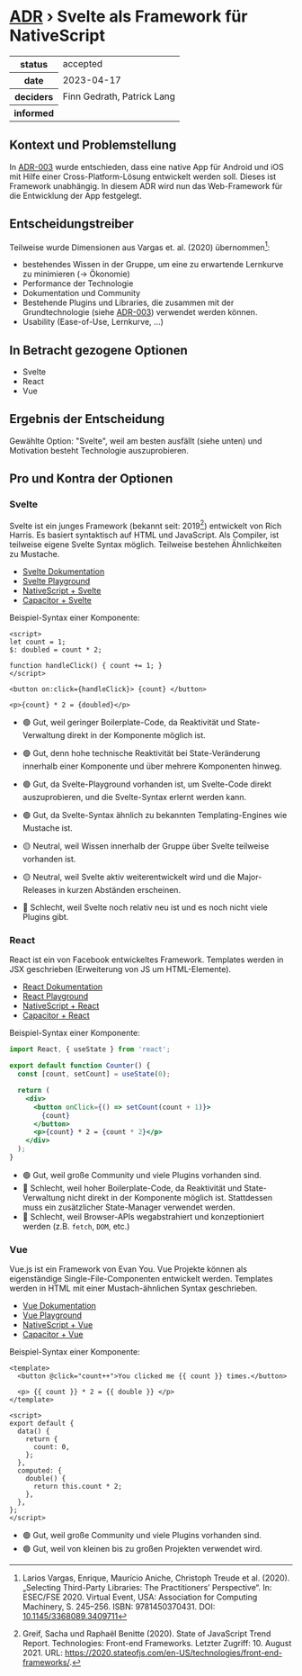 # [ADR](./README.md) › Svelte als Framework für NativeScript
<table>
<tr>
<th>status</th>
<td>accepted</td><!-- {proposed / rejected / accepted / deprecated / … / superseded by ADR-0005 <0005-example.md>} -->
</tr>
<tr>
<th>date</th>
<td>2023-04-17</td><!-- YYYY-MM-DD, when the decision was last updated -->
</tr>
<tr>
<th>deciders</th>
<td>Finn Gedrath, Patrick Lang</td><!-- list everyone involved in the decision -->
</tr>
<tr>
<th>informed</th>
<td></td><!-- list everyone who is kept up-to-date on progress; and with whom there is a one-way communication -->
</tr>
</table>


## Kontext und Problemstellung

In [ADR-003](./003-mobile-app-ground-technology.md) wurde entschieden, dass eine native App für Android und iOS mit Hilfe einer Cross-Platform-Lösung entwickelt werden soll. Dieses ist Framework unabhängig. In diesem ADR wird nun das Web-Framework für die Entwicklung der App festgelegt.

<!-- Dies ist ein optionales Element. Sie können es gerne entfernen. -->
## Entscheidungstreiber

Teilweise wurde Dimensionen aus Vargas et. al. (2020) übernommen[^vargas-2020]:

* bestehendes Wissen in der Gruppe, um eine zu erwartende Lernkurve zu minimieren (&rarr; Ökonomie)
* Performance der Technologie
* Dokumentation und Community
* Bestehende Plugins und Libraries, die zusammen mit der Grundtechnologie (siehe [ADR-003](./003-mobile-app-ground-technology.md)) verwendet werden können.
* Usability (Ease-of-Use, Lernkurve, ...)


## In Betracht gezogene Optionen

* Svelte
* React
* Vue

## Ergebnis der Entscheidung

Gewählte Option: "Svelte", weil
am besten ausfällt (siehe unten) und Motivation besteht Technologie auszuprobieren.

<!-- Dies ist ein optionales Element. Sie können es gerne entfernen. -->
## Pro und Kontra der Optionen

### Svelte

Svelte ist ein junges Framework (bekannt seit: 2019[^js-state-2019]) entwickelt von Rich Harris. Es basiert syntaktisch auf HTML und JavaScript. Als Compiler, ist teilweise eigene Svelte Syntax möglich. Teilweise bestehen Ähnlichkeiten zu Mustache.

- [Svelte Dokumentation](https://svelte.dev/docs)
- [Svelte Playground](https://svelte.dev/repl/)
- [NativeScript + Svelte](https://docs.nativescript.org/tutorial/svelte.html)
- [Capacitor + Svelte](https://capacitorjs.com/solution/svelte) 

Beispiel-Syntax einer Komponente:

```svelte
<script>
let count = 1;
$: doubled = count * 2;

function handleClick() { count += 1; }
</script>

<button on:click={handleClick}> {count} </button>

<p>{count} * 2 = {doubled}</p>
```

* 🟢 Gut, weil geringer Boilerplate-Code, da Reaktivität und State-Verwaltung direkt in der Komponente möglich ist.
* 🟢 Gut, denn hohe technische Reaktivität bei State-Veränderung innerhalb einer Komponente und über mehrere Komponenten hinweg.

* 🟢 Gut, da Svelte-Playground vorhanden ist, um Svelte-Code direkt auszuprobieren, und die Svelte-Syntax erlernt werden kann.
* 🟢 Gut, da Svelte-Syntax ähnlich zu bekannten Templating-Engines wie Mustache ist.
* 🟡 Neutral, weil Wissen innerhalb der Gruppe über Svelte teilweise vorhanden ist.

* 🟡 Neutral, weil Svelte aktiv weiterentwickelt wird und die Major-Releases in kurzen Abständen erscheinen.
* 🔴 Schlecht, weil Svelte noch relativ neu ist und es noch nicht viele Plugins gibt.

### React

React ist ein von Facebook entwickeltes Framework. Templates werden in JSX geschrieben (Erweiterung von JS um HTML-Elemente).

- [React Dokumentation](https://reactjs.org/docs/getting-started.html)
- [React Playground](https://codesandbox.io/s/new)
- [NativeScript + React](https://docs.nativescript.org/tutorial/react.html)
- [Capacitor + React](https://capacitorjs.com/solution/react) 

Beispiel-Syntax einer Komponente:

```jsx
import React, { useState } from 'react';

export default function Counter() {
  const [count, setCount] = useState(0);

  return (
    <div>
      <button onClick={() => setCount(count + 1)}>
        {count}
      </button>
      <p>{count} * 2 = {count * 2}</p>
    </div>
  );
}

```

* 🟢 Gut, weil große Community und viele Plugins vorhanden sind.
* 🔴 Schlecht, weil hoher Boilerplate-Code, da Reaktivität und State-Verwaltung nicht direkt in der Komponente möglich ist. Stattdessen muss ein zusätzlicher State-Manager verwendet werden.
* 🔴 Schlecht, weil Browser-APIs wegabstrahiert und konzeptioniert werden (z.B. `fetch`, `DOM`, etc.)

### Vue

Vue.js ist ein Framework von Evan You. Vue Projekte können als eigenständige Single-File-Componenten entwickelt werden. Templates werden in HTML mit einer Mustach-ähnlichen Syntax geschrieben.

- [Vue Dokumentation](https://vuejs.org/v2/guide/)
- [Vue Playground](https://play.vuejs.org/)
- [NativeScript + Vue](https://docs.nativescript.org/tutorial/vue.html)
- [Capacitor + Vue](https://capacitorjs.com/solution/vue)

Beispiel-Syntax einer Komponente:

```vue
<template>
  <button @click="count++">You clicked me {{ count }} times.</button>

  <p> {{ count }} * 2 = {{ double }} </p>
</template>

<script>
export default {
  data() {
    return {
      count: 0,
    };
  },
  computed: {
    double() {
      return this.count * 2;
    },
  },
};
</script>
```

* 🟢 Gut, weil große Community und viele Plugins vorhanden sind.
* 🟢 Gut, weil von kleinen bis zu großen Projekten verwendet wird.


[^vargas-2020]: Larios Vargas, Enrique, Maurício Aniche, Christoph Treude et al. (2020). „Selecting Third-Party Libraries: The Practitioners’ Perspective“. In: ESEC/FSE 2020. Virtual Event, USA: Association for Computing Machinery, S. 245–256. ISBN: 9781450370431. DOI: [10.1145/3368089.3409711](https://doi.org/10.1145/3368089.3409711)

[^js-state-2019]: Greif, Sacha und Raphaël Benitte (2020). State of JavaScript Trend Report. Technologies: Front-end Frameworks. Letzter Zugriff: 10. August 2021. URL: <https://2020.stateofjs.com/en-US/technologies/front-end-frameworks/>.
